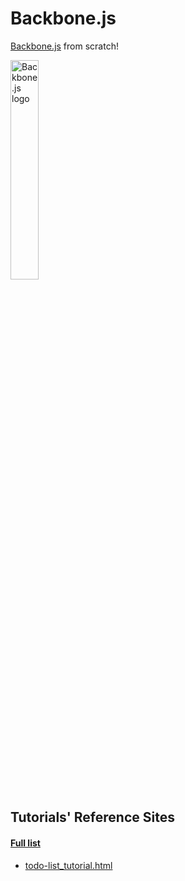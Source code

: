 # Backbone.js

[Backbone.js](https://backbonejs.org) from scratch!

<img src="https://backbonejs.org/docs/images/backbone.png" alt="Backbone.js logo" width="30%">

## Tutorials' Reference Sites
#### [Full list](https://github.com/jashkenas/backbone/wiki/Tutorials%2C-blog-posts-and-example-sites)
* [todo-list_tutorial.html](http://adrianmejia.com/blog/2012/09/11/backbone-dot-js-for-absolute-beginners-getting-started/)
